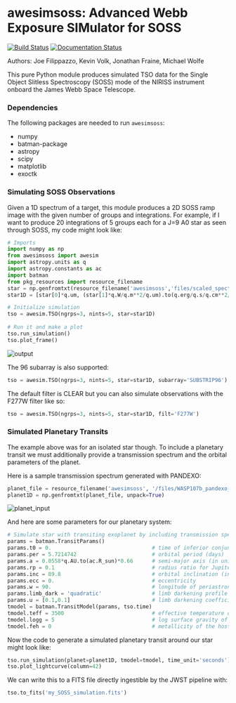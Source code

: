 # awesimsoss: Advanced Webb Exposure SIMulator for SOSS

[![Build Status](https://travis-ci.org/spacetelescope/awesimsoss.svg?branch=master)](https://travis-ci.org/spacetelescope/awesimsoss)
[![Documentation Status](https://readthedocs.org/projects/awesimsoss/badge/?version=latest)](https://awesimsoss.readthedocs.io/en/latest/?badge=latest)

Authors: Joe Filippazzo, Kevin Volk, Jonathan Fraine, Michael Wolfe

This pure Python module produces simulated TSO data for the Single Object Slitless Spectroscopy (SOSS) mode of the NIRISS instrument onboard the James Webb Space Telescope.

### Dependencies
The following packages are needed to run `awesimsoss`:
- numpy
- batman-package
- astropy
- scipy
- matplotlib
- exoctk

### Simulating SOSS Observations

Given a 1D spectrum of a target, this module produces a 2D SOSS ramp image with the given number of groups and integrations. For example, if I want to produce 20 integrations of 5 groups each for a J=9 A0 star as seen through SOSS, my code might look like:

```python
# Imports
import numpy as np
from awesimsoss import awesim
import astropy.units as q
import astropy.constants as ac
import batman
from pkg_resources import resource_filename
star = np.genfromtxt(resource_filename('awesimsoss','files/scaled_spectrum.txt'), unpack=True)
star1D = [star[0]*q.um, (star[1]*q.W/q.m**2/q.um).to(q.erg/q.s/q.cm**2/q.AA)]

# Initialize simulation
tso = awesim.TSO(ngrps=3, nints=5, star=star1D)
            
# Run it and make a plot
tso.run_simulation()
tso.plot_frame()
```

![output](awesimsoss/img/2D_star.png "The output trace")

The 96 subarray is also supported:

```python
tso = awesim.TSO(ngrps=3, nints=5, star=star1D, subarray='SUBSTRIP96')
```

The default filter is CLEAR but you can also simulate observations with the F277W filter like so:

```python
tso = awesim.TSO(ngrps=3, nints=5, star=star1D, filt='F277W')
```

### Simulated Planetary Transits

The example above was for an isolated star though. To include a planetary transit we must additionally provide a transmission spectrum and the orbital parameters of the planet.

Here is a sample transmission spectrum generated with PANDEXO:

```python
planet_file = resource_filename('awesimsoss', '/files/WASP107b_pandexo_input_spectrum.dat')
planet1D = np.genfromtxt(planet_file, unpack=True)
````

![planet_input](awesimsoss/img/1D_planet.png "The input transmission spectrum")

And here are some parameters for our planetary system:

```python
# Simulate star with transiting exoplanet by including transmission spectrum and orbital params
params = batman.TransitParams()
params.t0 = 0.                                # time of inferior conjunction
params.per = 5.7214742                        # orbital period (days)
params.a = 0.0558*q.AU.to(ac.R_sun)*0.66      # semi-major axis (in units of stellar radii)
params.rp = 0.1                               # radius ratio for Jupiter orbiting the Sun
params.inc = 89.8                             # orbital inclination (in degrees)
params.ecc = 0.                               # eccentricity
params.w = 90.                                # longitude of periastron (in degrees)
params.limb_dark = 'quadratic'                # limb darkening profile to use
params.u = [0.1,0.1]                          # limb darkening coefficients
tmodel = batman.TransitModel(params, tso.time)
tmodel.teff = 3500                            # effective temperature of the host star
tmodel.logg = 5                               # log surface gravity of the host star
tmodel.feh = 0                                # metallicity of the host star
```

Now the code to generate a simulated planetary transit around our star might look like:

```python
tso.run_simulation(planet=planet1D, tmodel=tmodel, time_unit='seconds')
tso.plot_lightcurve(column=42)
```

We can write this to a FITS file directly ingestible by the JWST pipeline with:

```python
tso.to_fits('my_SOSS_simulation.fits')
```

<!--We can verify that the lightcurves are wavelength dependent by plotting a few different columns of the SOSS trace like so:

```python
TSO.plot_lightcurve([15,150,300])
```

![lightcurves](awesimsoss/img/lc.png "lightcurves") -->
